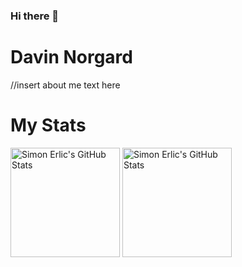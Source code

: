 ### Hi there 👋

<!--
**DavinCNorgard/DavinCNorgard** is a ✨ _special_ ✨ repository because its `README.md` (this file) appears on your GitHub profile.

Here are some ideas to get you started:

- 🔭 I’m currently working on ...
- 🌱 I’m currently learning ...
- 👯 I’m looking to collaborate on ...
- 🤔 I’m looking for help with ...
- 💬 Ask me about ...
- 📫 How to reach me: ...
- 😄 Pronouns: ...
- ⚡ Fun fact: ...
-->

# Davin Norgard

//insert about me text here

# My Stats
<p align="left">
   <img align="center" height="175" alt="Simon Erlic's GitHub Stats" src="https://github-readme-stats.vercel.app/api?username=davincnorgard&theme=github_dark&show_icons=true&count_private=true&disable_animations=true&include_all_commits=true" />

  <img align="center" height="175" alt="Simon Erlic's GitHub Stats" src="https://github-readme-stats.vercel.app/api/top-langs/?username=davincnorgard&layout=compact&theme=github_dark" />
</p>

